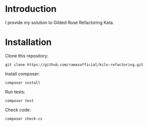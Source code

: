 # Introduction
I provide my solution to Gilded Rose Refactoring Kata.

# Installation
Clone this repository:
```
git clone https://github.com/ramasofficial/kilo-refactoring.git
```

Install composer:
```
composer install
```

Run tests:
```
composer test
```

Check code:
```
composer check-cs
```
